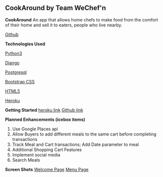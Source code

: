 ## CookAround by Team WeChef'n

**CookAround**
An app that allows home chefs to make food from the comfort of their home and sell it to eaters, 
people who live nearby.

[Github](https://github.com/franics925/cook_around)



**Technologies Used**

[Python3](https://www.python.org/download/releases/3.0/)

[Django](https://www.djangoproject.com/)

[Postgresql](https://www.postgresql.org/)

[Bootstrap CSS](https://getbootstrap.com/docs/4.3/getting-started/introduction/)

[HTML5](https://developer.mozilla.org/en-US/docs/Web/Guide/HTML/HTML5)

[Heroku](https://www.heroku.com/home)

**Getting Started**
[heroku link](https://wechefn.herokuapp.com/)
[Github link](https://github.com/alynguyen/cook_around)


**Planned Enhancements (icebox items)**
1. Use Google Places api
2. Allow Buyers to add different meals to the same cart before completing transactions
3. Track Meal and Cart transactions; Add Date parameter to meal
4. Additional Shopping Cart Features
5. Implement social media
6. Search Meals


**Screen Shots**
[Welcome Page](./main_app/images/home.png)
[Menu Page](./main_app/images/menu.png)